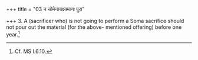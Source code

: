 +++
title = "03 न सोमेनायक्ष्यमाणः पुरा"

+++
3. A (sacrificer who) is not going to perform a Soma sacrifice should not pour out the material (for the above- mentioned offering) before one year.[^1]  


[^1]: Cf. MS I.6.10.  
